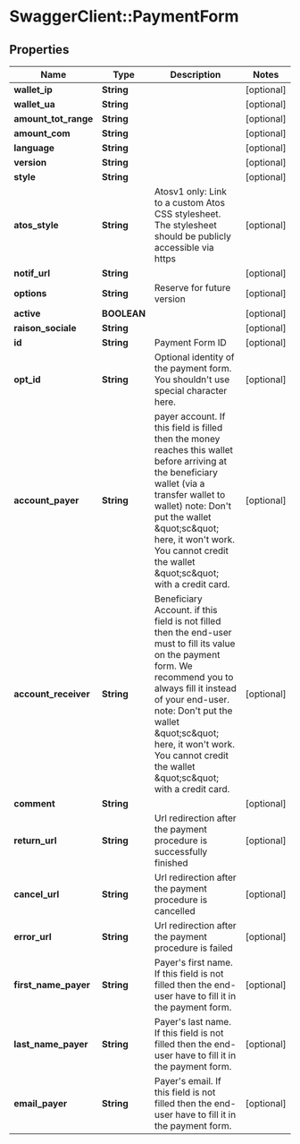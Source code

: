 # SwaggerClient::PaymentForm

## Properties
Name | Type | Description | Notes
------------ | ------------- | ------------- | -------------
**wallet_ip** | **String** |  | [optional] 
**wallet_ua** | **String** |  | [optional] 
**amount_tot_range** | **String** |  | [optional] 
**amount_com** | **String** |  | [optional] 
**language** | **String** |  | [optional] 
**version** | **String** |  | [optional] 
**style** | **String** |  | [optional] 
**atos_style** | **String** | Atosv1 only: Link to a custom Atos CSS stylesheet.  The stylesheet should be publicly accessible via https | [optional] 
**notif_url** | **String** |  | [optional] 
**options** | **String** | Reserve for future version | [optional] 
**active** | **BOOLEAN** |  | [optional] 
**raison_sociale** | **String** |  | [optional] 
**id** | **String** | Payment Form ID | [optional] 
**opt_id** | **String** | Optional identity of the payment form. You shouldn&#39;t use special character here. | [optional] 
**account_payer** | **String** | payer account.  If this field is filled then the money reaches this wallet before arriving at the beneficiary wallet (via a transfer wallet to wallet)  note: Don&#39;t put the wallet \&quot;sc\&quot; here, it won&#39;t work. You cannot credit the wallet \&quot;sc\&quot; with a credit card. | [optional] 
**account_receiver** | **String** | Beneficiary Account.  if this field is not filled then the end-user must to fill its value on the payment form. We recommend you to always fill it instead of your end-user.  note: Don&#39;t put the wallet \&quot;sc\&quot; here, it won&#39;t work. You cannot credit the wallet \&quot;sc\&quot; with a credit card. | [optional] 
**comment** | **String** |  | [optional] 
**return_url** | **String** | Url redirection after the payment procedure is successfully finished | [optional] 
**cancel_url** | **String** | Url redirection after the payment procedure is cancelled | [optional] 
**error_url** | **String** | Url redirection after the payment procedure is failed | [optional] 
**first_name_payer** | **String** | Payer&#39;s first name.  If this field is not filled then the end-user have to fill it in the payment form. | [optional] 
**last_name_payer** | **String** | Payer&#39;s last name.  If this field is not filled then the end-user have to fill it in the payment form. | [optional] 
**email_payer** | **String** | Payer&#39;s email.  If this field is not filled then the end-user have to fill it in the payment form. | [optional] 


